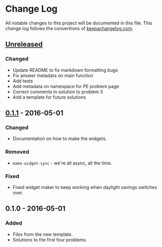 # Change Log
All notable changes to this project will be documented in this file. This change log follows the conventions of [keepachangelog.com](http://keepachangelog.com/).

## [Unreleased]
### Changed
- Update README to fix markdown formatting bugs
- Fix answer metadata on main function
- Add tests
- Add metadata on namespace for PE problem page
- Correct comments in solution to problem 3
- Add a template for future solutions

## [0.1.1] - 2016-05-01
### Changed
- Documentation on how to make the widgets.

### Removed
- `make-widget-sync` - we're all async, all the time.

### Fixed
- Fixed widget maker to keep working when daylight savings switches over.

## 0.1.0 - 2016-05-01
### Added
- Files from the new template.
- Solutions to the first four problems.

[Unreleased]: https://github.com/cch1/project-euler/compare/0.1.1...HEAD
[0.1.1]: https://github.com/cch1/project-euler/compare/0.1.0...0.1.1
